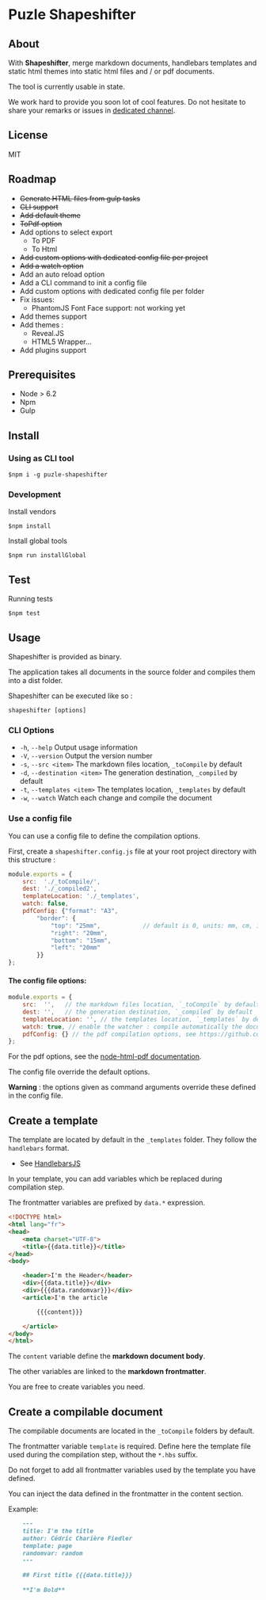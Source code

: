 # Puzle Shapeshifter

## About

With **Shapeshifter**, merge markdown documents, handlebars templates and 
static html themes into static html files and / or pdf documents.

The tool is currently usable in state.

We work hard to provide you soon lot of cool features.
Do not hesitate to share your remarks or issues in [dedicated channel](https://github.com/ChariereFiedler/puzle-shapeshifter/issues).

## License

MIT

## Roadmap

- ~~Generate HTML files from gulp tasks~~
- ~~CLI support~~
- ~~Add default theme~~
- ~~ToPdf option~~
- Add options to select export
    - To PDF
    - To Html
- ~~Add custom options with dedicated config file per project~~
- ~~Add a watch option~~
- Add an auto reload option
- Add a CLI command to init a config file
- Add custom options with dedicated config file per folder
- Fix issues:
    - PhantomJS Font Face support: not working yet
- Add themes support
- Add themes :
    - Reveal.JS
    - HTML5 Wrapper...
- Add plugins support

## Prerequisites

- Node > 6.2
- Npm
- Gulp

## Install

### Using as CLI tool

    $npm i -g puzle-shapeshifter

### Development

Install vendors

    $npm install

Install global tools

    $npm run installGlobal

## Test

Running tests

    $npm test

## Usage

Shapeshifter is provided as binary.

The application takes all documents in the source folder and
compiles them into a dist folder.

Shapeshifter can be executed like so :

    shapeshifter [options]

### CLI Options

- `-h`, `--help`        Output usage information
- `-V`, `--version`     Output the version number
- `-s`, `--src <item>`  The markdown files location, `_toCompile` by default
- `-d`, `--destination <item>` The generation destination, `_compiled` by default
- `-t`, `--templates <item>`    The templates location, `_templates` by default
- `-w`, `--watch`   Watch each change and compile the document

### Use a config file

You can use a config file to define the compilation options.

First, create a `shapeshifter.config.js` file at your root project directory with
this structure :
```javascript
module.exports = {
    src:  './_toCompile/',
    dest: './_compiled2',
    templateLocation: './_templates',
    watch: false,
    pdfConfig: {"format": "A3",
        "border": {
            "top": "25mm",            // default is 0, units: mm, cm, in, px
            "right": "20mm",
            "bottom": "15mm",
            "left": "20mm"
        }}
};
```

#### The config file options:

```javascript
module.exports = {
    src:  '',   // the markdown files location, `_toCompile` by default
    dest: '',   // the generation destination, `_compiled` by default
    templateLocation: '', // the templates location, `_templates` by default,
    watch: true, // enable the watcher : compile automatically the document when changes occurred
    pdfConfig: {} // the pdf compilation options, see https://github.com/marcbachmann/node-html-pdf#options
};
```

For the pdf options, see the [node-html-pdf documentation](https://github.com/marcbachmann/node-html-pdf#options).

The config file override the default options.

**Warning** : the options given as command arguments override these defined in the 
config file.


## Create a template

The template are located by default in the `_templates` folder.
They follow the `handlebars` format.

- See [HandlebarsJS](http://handlebarsjs.com/)

In your template, you can add variables which be replaced
during compilation step. 

The frontmatter variables are prefixed
by `data.*` expression.

```html
<!DOCTYPE html>
<html lang="fr">
<head>
    <meta charset="UTF-8">
    <title>{{data.title}}</title>
</head>
<body>

    <header>I'm the Header</header>
    <div>{{data.title}}</div>
    <div>{{{data.randomvar}}}</div>
    <article>I'm the article

        {{{content}}}

    </article>
</body>
</html>
```
        
The `content` variable define the **markdown document body**. 

The other variables are linked to the **markdown frontmatter**.

You are free to create variables you need. 

## Create a compilable document

The compilable documents are located in the `_toCompile` folders by default.

The frontmatter variable `template` is required. Define here
the template file used during the compilation step, without the `*.hbs` 
suffix.

Do not forget to add all frontmatter variables used by the template you
have defined.

You can inject the data defined in the frontmatter in the content section.

Example:

```markdown
    ---
    title: I'm the title
    author: Cédric Charière Fiedler
    template: page
    randomvar: random
    ---
    
    ## First title {{{data.title}}}
    
    **I'm Bold**
```
